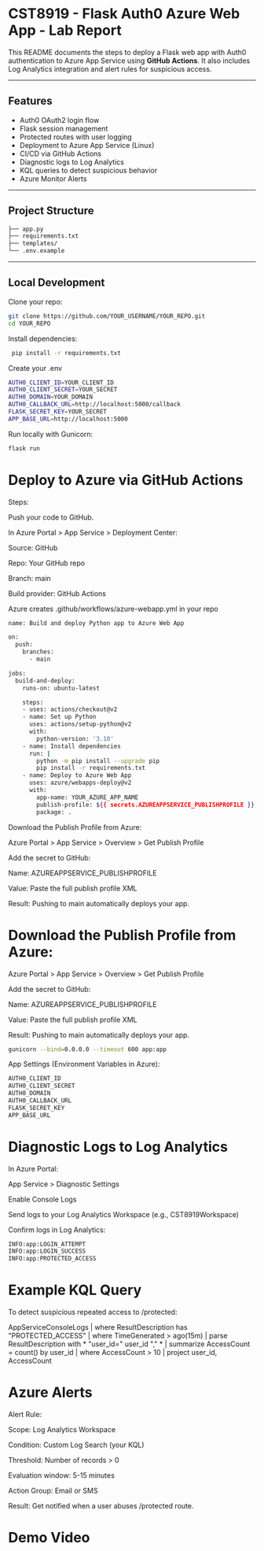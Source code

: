 # CST8919 - Flask Auth0 Azure Web App - Lab Report

This README documents the steps to deploy a Flask web app with Auth0 authentication to Azure App Service using **GitHub Actions**. It also includes Log Analytics integration and alert rules for suspicious access.

---

##  Features

- Auth0 OAuth2 login flow
- Flask session management
- Protected routes with user logging
- Deployment to Azure App Service (Linux)
- CI/CD via GitHub Actions
- Diagnostic logs to Log Analytics
- KQL queries to detect suspicious behavior
- Azure Monitor Alerts

---

##  Project Structure

```bash
├── app.py
├── requirements.txt
├── templates/
└── .env.example
```

---

## Local Development

 Clone your repo:

```bash
git clone https://github.com/YOUR_USERNAME/YOUR_REPO.git
cd YOUR_REPO
```

 Install dependencies:

```bash
 pip install -r requirements.txt
```

Create your .env

```bash
AUTH0_CLIENT_ID=YOUR_CLIENT_ID
AUTH0_CLIENT_SECRET=YOUR_SECRET
AUTH0_DOMAIN=YOUR_DOMAIN
AUTH0_CALLBACK_URL=http://localhost:5000/callback
FLASK_SECRET_KEY=YOUR_SECRET
APP_BASE_URL=http://localhost:5000
```

 Run locally with Gunicorn:

```bash
flask run
```

# Deploy to Azure via GitHub Actions
Steps:

Push your code to GitHub.

In Azure Portal > App Service > Deployment Center:

Source: GitHub

Repo: Your GitHub repo

Branch: main

Build provider: GitHub Actions

Azure creates .github/workflows/azure-webapp.yml in your repo

```bash
name: Build and deploy Python app to Azure Web App

on:
  push:
    branches:
      - main

jobs:
  build-and-deploy:
    runs-on: ubuntu-latest

    steps:
    - uses: actions/checkout@v2
    - name: Set up Python
      uses: actions/setup-python@v2
      with:
        python-version: '3.10'
    - name: Install dependencies
      run: |
        python -m pip install --upgrade pip
        pip install -r requirements.txt
    - name: Deploy to Azure Web App
      uses: azure/webapps-deploy@v2
      with:
        app-name: YOUR_AZURE_APP_NAME
        publish-profile: ${{ secrets.AZUREAPPSERVICE_PUBLISHPROFILE }}
        package: .
```

Download the Publish Profile from Azure:

Azure Portal > App Service > Overview > Get Publish Profile

Add the secret to GitHub:

Name: AZUREAPPSERVICE_PUBLISHPROFILE

Value: Paste the full publish profile XML

Result: Pushing to main automatically deploys your app.

# Download the Publish Profile from Azure:

Azure Portal > App Service > Overview > Get Publish Profile

Add the secret to GitHub:

Name: AZUREAPPSERVICE_PUBLISHPROFILE

Value: Paste the full publish profile XML

Result: Pushing to main automatically deploys your app.

```bash
gunicorn --bind=0.0.0.0 --timeout 600 app:app
```

App Settings (Environment Variables in Azure):

```bash
AUTH0_CLIENT_ID
AUTH0_CLIENT_SECRET
AUTH0_DOMAIN
AUTH0_CALLBACK_URL
FLASK_SECRET_KEY
APP_BASE_URL
```

# Diagnostic Logs to Log Analytics
In Azure Portal:

App Service > Diagnostic Settings

Enable Console Logs

Send logs to your Log Analytics Workspace (e.g., CST8919Workspace)

Confirm logs in Log Analytics:

```bash
INFO:app:LOGIN_ATTEMPT
INFO:app:LOGIN_SUCCESS
INFO:app:PROTECTED_ACCESS
```

# Example KQL Query
To detect suspicious repeated access to /protected:

AppServiceConsoleLogs
| where ResultDescription has "PROTECTED_ACCESS"
| where TimeGenerated > ago(15m)
| parse ResultDescription with * "user_id=" user_id "," *
| summarize AccessCount = count() by user_id
| where AccessCount > 10
| project user_id, AccessCount

# Azure Alerts
Alert Rule:

Scope: Log Analytics Workspace

Condition: Custom Log Search (your KQL)

Threshold: Number of records > 0

Evaluation window: 5-15 minutes

Action Group: Email or SMS

Result: Get notified when a user abuses /protected route.


# Demo Video 
